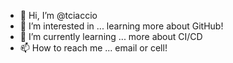 - 👋 Hi, I’m @tciaccio
- 👀 I’m interested in ... learning more about GitHub!
- 🌱 I’m currently learning ... more about CI/CD
- 📫 How to reach me ... email or cell!

<!---
tciaccio/tciaccio is a ✨ special ✨ repository because its `README.md` (this file) appears on your GitHub profile.
You can click the Preview link to take a look at your changes.
--->
